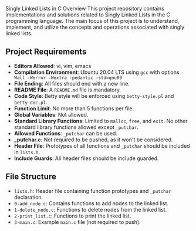 Singly Linked Lists in C
Overview
This project repository contains implementations and solutions related to Singly Linked Lists in the C programming language. The main focus of this project is to understand, implement, and utilize the concepts and operations associated with singly linked lists.

## Project Requirements

- **Editors Allowed**: vi, vim, emacs
- **Compilation Environment**: Ubuntu 20.04 LTS using `gcc` with options `-Wall -Werror -Wextra -pedantic -std=gnu89`
- **File Ending**: All files should end with a new line.
- **README File**: A `README.md` file is mandatory.
- **Code Style**: Betty style will be enforced using `betty-style.pl` and `betty-doc.pl`.
- **Function Limit**: No more than 5 functions per file.
- **Global Variables**: Not allowed.
- **Standard Library Functions**: Limited to `malloc`, `free`, and `exit`. No other standard library functions allowed except `_putchar`.
- **Allowed Functions**: `_putchar` can be used.
- **_putchar.c**: Not required to be pushed, as it won't be considered.
- **Header File**: Prototypes of all functions and `_putchar` should be included in `lists.h`.
- **Include Guards**: All header files should be include guarded.

## File Structure

- `lists.h`: Header file containing function prototypes and `_putchar` declaration.
- `0-add_node.c`: Contains functions to add nodes to the linked list.
- `1-delete_node.c`: Functions to delete nodes from the linked list.
- `2-print_list.c`: Functions to print the linked list.
- `3-main.c`: Example `main.c` file (not required to push).
